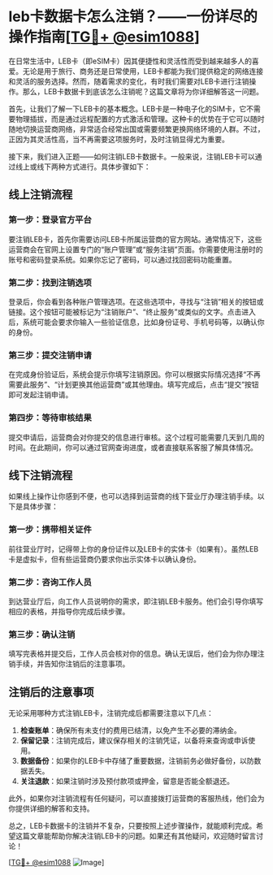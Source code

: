 # leb卡数据卡怎么注销？——一份详尽的操作指南[[TG💪+ @esim1088](https://t.me/s/esim1088)]

在日常生活中，LEB卡（即eSIM卡）因其便捷性和灵活性而受到越来越多人的喜爱。无论是用于旅行、商务还是日常使用，LEB卡都能为我们提供稳定的网络连接和灵活的服务选择。然而，随着需求的变化，有时我们需要对LEB卡进行注销操作。那么，LEB卡数据卡到底该怎么注销呢？这篇文章将为你详细解答这一问题。

首先，让我们了解一下LEB卡的基本概念。LEB卡是一种电子化的SIM卡，它不需要物理插拔，而是通过远程配置的方式激活和管理。这种卡的优势在于它可以随时随地切换运营商网络，非常适合经常出国或需要频繁更换网络环境的人群。不过，正因为其灵活性高，当不再需要这项服务时，及时注销显得尤为重要。

接下来，我们进入正题——如何注销LEB卡数据卡。一般来说，注销LEB卡可以通过线上或线下两种方式进行。具体步骤如下：

## 线上注销流程

### 第一步：登录官方平台
要注销LEB卡，首先你需要访问LEB卡所属运营商的官方网站。通常情况下，这些运营商会在官网上设置专门的“账户管理”或“服务注销”页面。你需要使用注册时的账号和密码登录系统。如果你忘记了密码，可以通过找回密码功能重置。

### 第二步：找到注销选项
登录后，你会看到各种账户管理选项。在这些选项中，寻找与“注销”相关的按钮或链接。这个按钮可能被标记为“注销账户”、“终止服务”或类似的文字。点击进入后，系统可能会要求你输入一些验证信息，比如身份证号、手机号码等，以确认你的身份。

### 第三步：提交注销申请
在完成身份验证后，系统会提示你填写注销原因。你可以根据实际情况选择“不再需要此服务”、“计划更换其他运营商”或其他理由。填写完成后，点击“提交”按钮即可发起注销申请。

### 第四步：等待审核结果
提交申请后，运营商会对你提交的信息进行审核。这个过程可能需要几天到几周的时间。在此期间，你可以通过官网查询进度，或者直接联系客服了解具体情况。

## 线下注销流程

如果线上操作让你感到不便，也可以选择到运营商的线下营业厅办理注销手续。以下是具体步骤：

### 第一步：携带相关证件
前往营业厅时，记得带上你的身份证件以及LEB卡的实体卡（如果有）。虽然LEB卡是虚拟卡，但有些运营商仍要求你出示实体卡以确认身份。

### 第二步：咨询工作人员
到达营业厅后，向工作人员说明你的需求，即注销LEB卡服务。他们会引导你填写相应的表格，并指导你完成后续步骤。

### 第三步：确认注销
填写完表格并提交后，工作人员会核对你的信息。确认无误后，他们会为你办理注销手续，并告知你注销后的注意事项。

## 注销后的注意事项

无论采用哪种方式注销LEB卡，注销完成后都需要注意以下几点：

1. **检查账单**：确保所有未支付的费用已结清，以免产生不必要的滞纳金。
2. **保留记录**：注销完成后，建议保存相关的注销凭证，以备将来查询或申诉使用。
3. **数据备份**：如果你的LEB卡中存储了重要数据，注销前务必做好备份，以防数据丢失。
4. **关注退款**：如果注销时涉及预付款项或押金，留意是否能全额退还。

此外，如果你对注销流程有任何疑问，可以直接拨打运营商的客服热线，他们会为你提供详细的解答和支持。

总之，LEB卡数据卡的注销并不复杂，只要按照上述步骤操作，就能顺利完成。希望这篇文章能帮助你解决注销LEB卡的问题。如果还有其他疑问，欢迎随时留言讨论！

[[TG💪+ @esim1088](https://t.me/s/esim1088) ![Image](https://i.postimg.cc/4NQfJmqS/Snipaste-2025-05-13-00-14-12.png)]